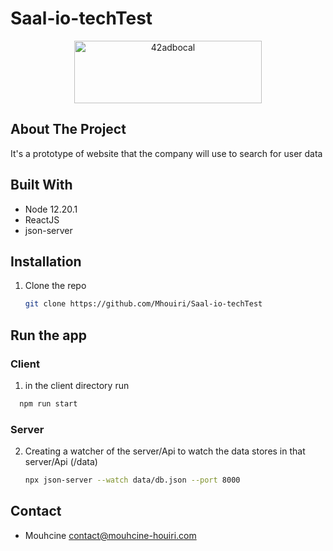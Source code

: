 # Saal-io-techTest
<div align="center">
	<img src="./client/src/Components/LoginPage/assets/companiesLogo.png" alt="42adbocal" width="300" height="100">
</div>

<!-- ABOUT THE PROJECT -->
## About The Project

<p>It's a prototype of website that the company will use to search for user data 
</p>

## Built With

* Node 12.20.1
* ReactJS
* json-server


## Installation

1. Clone the repo
   ```sh
   git clone https://github.com/Mhouiri/Saal-io-techTest
   ```

## Run the app 
### Client 
1. in the client directory run
 ```sh
   npm run start
   ```
### Server 
2. Creating a watcher of the server/Api  to watch the data stores in that server/Api (/data)
 	```sh 
	npx json-server --watch data/db.json --port 8000
	```
   
   
 <!-- CONTACT -->
## Contact
- Mouhcine <contact@mouhcine-houiri.com>
